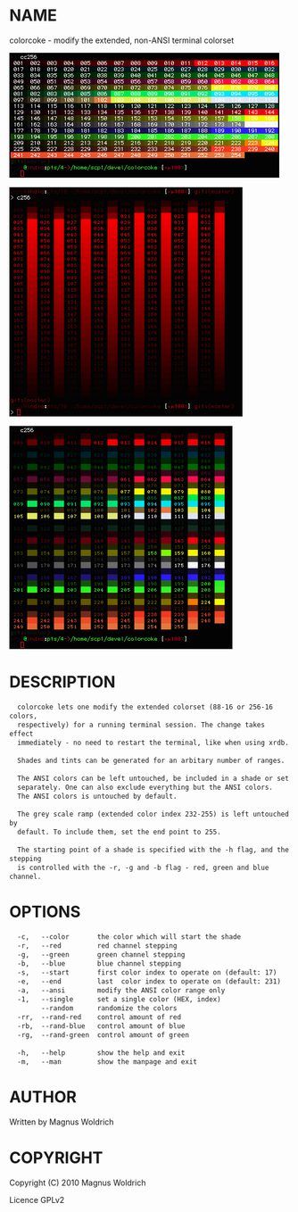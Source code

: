 # NAME

  colorcoke - modify the extended, non-ANSI terminal colorset

![screenshot](http://github.com/trapd00r/colorcoke/raw/master/extra/cc256.png)

![screenshot](http://github.com/trapd00r/colorcoke/raw/master/extra/c256-red.png)

![screenshot](http://github.com/trapd00r/colorcoke/raw/master/extra/c256.png)


# DESCRIPTION

      colorcoke lets one modify the extended colorset (88-16 or 256-16 colors,
      respectively) for a running terminal session. The change takes effect
      immediately - no need to restart the terminal, like when using xrdb.

      Shades and tints can be generated for an arbitary number of ranges.

      The ANSI colors can be left untouched, be included in a shade or set
      separately. One can also exclude everything but the ANSI colors.
      The ANSI colors is untouched by default.

      The grey scale ramp (extended color index 232-255) is left untouched by
      default. To include them, set the end point to 255.

      The starting point of a shade is specified with the -h flag, and the stepping
      is controlled with the -r, -g and -b flag - red, green and blue channel.

# OPTIONS

      -c,   --color       the color which will start the shade
      -r,   --red         red channel stepping
      -g,   --green       green channel stepping
      -b,   --blue        blue channel stepping
      -s,   --start       first color index to operate on (default: 17)
      -e,   --end         last  color index to operate on (default: 231)
      -a,   --ansi        modify the ANSI color range only
      -1,   --single      set a single color (HEX, index)
            --random      randomize the colors
      -rr,  --rand-red    control amount of red
      -rb,  --rand-blue   control amount of blue
      -rg,  --rand-green  control amount of green

      -h,   --help        show the help and exit
      -m,   --man         show the manpage and exit

# AUTHOR

Written by Magnus Woldrich

# COPYRIGHT

Copyright (C) 2010 Magnus Woldrich

Licence GPLv2
